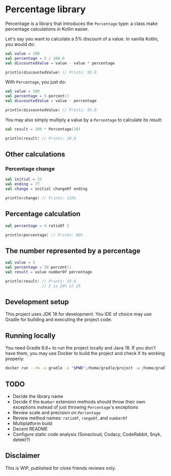 # Percentage library

Percentage is a library that introduces the `Percentage` type: a class make percentage calculations in Kotlin easier.

Let's say you want to calculate a 5% discount of a value. In vanilla Kotlin, you would do:

```kotlin
val value = 100
val percentage = 5 / 100.0
val discountedValue = value - value * percentage

println(discountedValue) // Prints: 95.0
```

With `Percentage`, you just do:

```kotlin
val value = 100
val percentage = 5.percent()
val discountedValue = value - percentage

println(discountedValue) // Prints: 95.0
```

You may also simply multiply a value by a `Percentage` to calculate its result:

```kotlin
val result = 100 * Percentage(10)

println(result) // Prints: 10.0
```

## Other calculations

### Percentage change

```kotlin
val initial = 33
val ending = 77
val change = initial changeOf ending

println(change) // Prints: 133%
```

## Percentage calculation

```kotlin
val percentage = 4 ratioOf 5

println(percentage) // Prints: 80%
```

## The number represented by a percentage

```kotlin
val value = 5
val percentage = 20.percent()
val result = value numberOf percentage

println(result) // Prints: 25.0
                // 5 is 20% of 25
```

## Development setup

This project uses JDK 18 for development. You IDE of choice may use Gradle for building and executing the project code.

## Running locally

You need Gradle 8.6+ to run the project locally and Java 18. If you don't have them, you may use Docker to build the
project and check if its working properly:

```bash
docker run --rm -u gradle -v "$PWD":/home/gradle/project -w /home/gradle/project gradle gradle build
```

## TODO

- Decide the library name
- Decide if the `Number` extension methods should throw their own exceptions instead of just throwing `Percentage`'s
  exceptions
- Review scale and precision on `Percentage`
- Review method names: `ratioOf`, `rangeOf`, and `numberOf`
- Multiplatform build
- Decent README
- Configure static code analysis (Sonacloud, Codacy, CodeRabbit, Snyk, detekt?)

## Disclaimer

This is WIP, published for close friends reviews only.